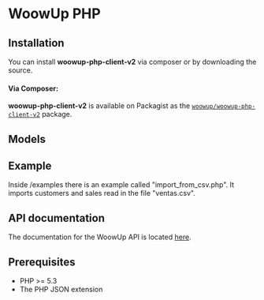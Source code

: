 # WoowUp PHP

## Installation

You can install **woowup-php-client-v2** via composer or by downloading the source.

#### Via Composer:

**woowup-php-client-v2** is available on Packagist as the
[`woowup/woowup-php-client-v2`](https://packagist.org/packages/woowup/woowup-php-client-v2) package.

## Models



## Example

Inside /examples there is an example called "import_from_csv.php". It imports customers and sales read in the file "ventas.csv".

## API documentation

The documentation for the WoowUp API is located [here](https://docs.woowup.com).

## Prerequisites

* PHP >= 5.3
* The PHP JSON extension
